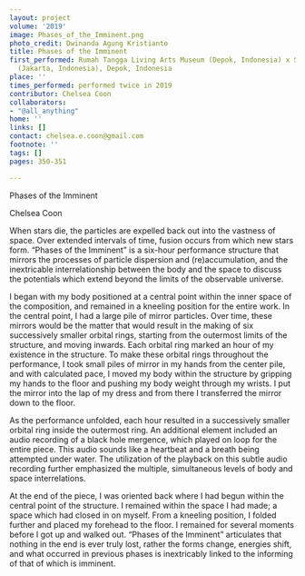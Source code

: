 ```yaml
---
layout: project
volume: '2019'
image: Phases_of_the_Imminent.png
photo_credit: Dwinanda Agung Kristianto
title: Phases of the Imminent
first_performed: Rumah Tangga Living Arts Museum (Depok, Indonesia) x Sepersepuluh
  (Jakarta, Indonesia), Depok, Indonesia
place: ''
times_performed: performed twice in 2019
contributor: Chelsea Coon
collaborators:
- "@all_anything"
home: ''
links: []
contact: chelsea.e.coon@gmail.com
footnote: ''
tags: []
pages: 350-351

---
```


Phases of the Imminent

Chelsea Coon

When stars die, the particles are expelled back out into the vastness of space. Over extended intervals of time, fusion occurs from which new stars form. “Phases of the Imminent” is a six-hour performance structure that mirrors the processes of particle dispersion and (re)accumulation, and the inextricable interrelationship between the body and the space to discuss the potentials which extend beyond the limits of the observable universe.

I began with my body positioned at a central point within the inner space of the composition, and remained in a kneeling position for the entire work. In the central point, I had a large pile of mirror particles. Over time, these mirrors would be the matter that would result in the making of six successively smaller orbital rings, starting from the outermost limits of the structure, and moving inwards. Each orbital ring marked an hour of my existence in the structure. To make these orbital rings throughout the performance, I took small piles of mirror in my hands from the center pile, and with calculated pace, I moved my body within the structure by gripping my hands to the floor and pushing my body weight through my wrists. I put the mirror into the lap of my dress and from there I transferred the mirror down to the floor.

As the performance unfolded, each hour resulted in a successively smaller orbital ring inside the outermost ring. An additional element included an audio recording of a black hole mergence, which played on loop for the entire piece. This audio sounds like a heartbeat and a breath being attempted under water. The utilization of the playback on this subtle audio recording further emphasized the multiple, simultaneous levels of body and space interrelations.

At the end of the piece, I was oriented back where I had begun within the central point of the structure. I remained within the space I had made; a space which had closed in on myself. From a kneeling position, I folded further and placed my forehead to the floor. I remained for several moments before I got up and walked out. “Phases of the Imminent” articulates that nothing in the end is ever truly lost, rather the forms change, energies shift, and what occurred in previous phases is inextricably linked to the informing of that of which is imminent.

